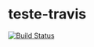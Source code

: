 # teste-travis

[![Build Status](https://travis-ci.org/Marcondysbezerra/curso-django.svg?branch=main)](https://travis-ci.org/Marcondysbezerra/curso-django)
